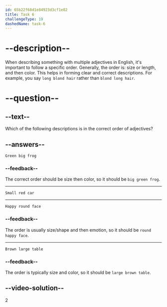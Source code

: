 ```yaml
---
id: 65b22f68d1e84923d3cf1e82
title: Task 6
challengeType: 19
dashedName: task-6
---
```


# --description--

When describing something with multiple adjectives in English, it's important to follow a specific order. Generally, the order is: size or length, and then color. This helps in forming clear and correct descriptions. For example, you say `long blond hair` rather than `blond long hair`.

# --question--

## --text--

Which of the following descriptions is in the correct order of adjectives?

## --answers--

`Green big frog`

### --feedback--

The correct order should be size then color, so it should be `big green frog`.

---

`Small red car`

---

`Happy round face`

### --feedback--

The order is usually size/shape and then emotion, so it should be `round happy face`.

---

`Brown large table`

### --feedback--

The order is typically size and color, so it should be `large brown table`.

## --video-solution--

2
